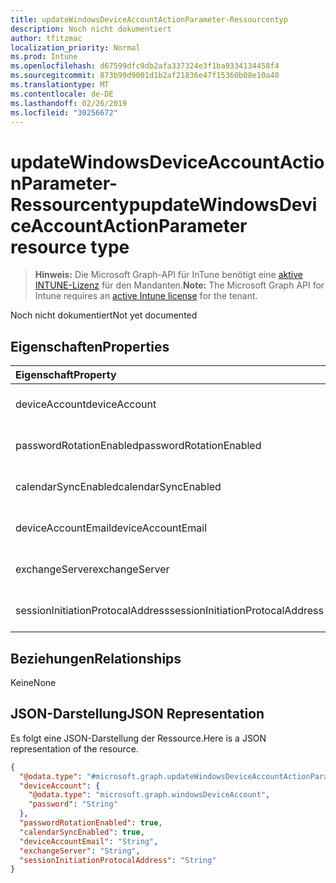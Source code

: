 ```yaml
---
title: updateWindowsDeviceAccountActionParameter-Ressourcentyp
description: Noch nicht dokumentiert
author: tfitzmac
localization_priority: Normal
ms.prod: Intune
ms.openlocfilehash: d67599dfc9db2afa337324e3f1ba9334134458f4
ms.sourcegitcommit: 873b99d9001d1b2af21836e47f15360b08e10a40
ms.translationtype: MT
ms.contentlocale: de-DE
ms.lasthandoff: 02/26/2019
ms.locfileid: "30256672"
---
```

# <a name="updatewindowsdeviceaccountactionparameter-resource-type"></a><span data-ttu-id="9d705-103">updateWindowsDeviceAccountActionParameter-Ressourcentyp</span><span class="sxs-lookup"><span data-stu-id="9d705-103">updateWindowsDeviceAccountActionParameter resource type</span></span>

> <span data-ttu-id="9d705-104">**Hinweis:** Die Microsoft Graph-API für InTune benötigt eine [aktive INTUNE-Lizenz](https://go.microsoft.com/fwlink/?linkid=839381) für den Mandanten.</span><span class="sxs-lookup"><span data-stu-id="9d705-104">**Note:** The Microsoft Graph API for Intune requires an [active Intune license](https://go.microsoft.com/fwlink/?linkid=839381) for the tenant.</span></span>

<span data-ttu-id="9d705-105">Noch nicht dokumentiert</span><span class="sxs-lookup"><span data-stu-id="9d705-105">Not yet documented</span></span>

## <a name="properties"></a><span data-ttu-id="9d705-106">Eigenschaften</span><span class="sxs-lookup"><span data-stu-id="9d705-106">Properties</span></span>
|<span data-ttu-id="9d705-107">Eigenschaft</span><span class="sxs-lookup"><span data-stu-id="9d705-107">Property</span></span>|<span data-ttu-id="9d705-108">Typ</span><span class="sxs-lookup"><span data-stu-id="9d705-108">Type</span></span>|<span data-ttu-id="9d705-109">Beschreibung</span><span class="sxs-lookup"><span data-stu-id="9d705-109">Description</span></span>|
|:---|:---|:---|
|<span data-ttu-id="9d705-110">deviceAccount</span><span class="sxs-lookup"><span data-stu-id="9d705-110">deviceAccount</span></span>|[<span data-ttu-id="9d705-111">windowsDeviceAccount</span><span class="sxs-lookup"><span data-stu-id="9d705-111">windowsDeviceAccount</span></span>](../resources/intune-devices-windowsdeviceaccount.md)|<span data-ttu-id="9d705-112">Noch nicht dokumentiert</span><span class="sxs-lookup"><span data-stu-id="9d705-112">Not yet documented</span></span>|
|<span data-ttu-id="9d705-113">passwordRotationEnabled</span><span class="sxs-lookup"><span data-stu-id="9d705-113">passwordRotationEnabled</span></span>|<span data-ttu-id="9d705-114">Boolean</span><span class="sxs-lookup"><span data-stu-id="9d705-114">Boolean</span></span>|<span data-ttu-id="9d705-115">Noch nicht dokumentiert</span><span class="sxs-lookup"><span data-stu-id="9d705-115">Not yet documented</span></span>|
|<span data-ttu-id="9d705-116">calendarSyncEnabled</span><span class="sxs-lookup"><span data-stu-id="9d705-116">calendarSyncEnabled</span></span>|<span data-ttu-id="9d705-117">Boolescher Wert</span><span class="sxs-lookup"><span data-stu-id="9d705-117">Boolean</span></span>|<span data-ttu-id="9d705-118">Noch nicht dokumentiert</span><span class="sxs-lookup"><span data-stu-id="9d705-118">Not yet documented</span></span>|
|<span data-ttu-id="9d705-119">deviceAccountEmail</span><span class="sxs-lookup"><span data-stu-id="9d705-119">deviceAccountEmail</span></span>|<span data-ttu-id="9d705-120">Zeichenfolge</span><span class="sxs-lookup"><span data-stu-id="9d705-120">String</span></span>|<span data-ttu-id="9d705-121">Noch nicht dokumentiert</span><span class="sxs-lookup"><span data-stu-id="9d705-121">Not yet documented</span></span>|
|<span data-ttu-id="9d705-122">exchangeServer</span><span class="sxs-lookup"><span data-stu-id="9d705-122">exchangeServer</span></span>|<span data-ttu-id="9d705-123">Zeichenfolge</span><span class="sxs-lookup"><span data-stu-id="9d705-123">String</span></span>|<span data-ttu-id="9d705-124">Noch nicht dokumentiert.</span><span class="sxs-lookup"><span data-stu-id="9d705-124">Not yet documented</span></span>|
|<span data-ttu-id="9d705-125">sessionInitiationProtocalAddress</span><span class="sxs-lookup"><span data-stu-id="9d705-125">sessionInitiationProtocalAddress</span></span>|<span data-ttu-id="9d705-126">Zeichenfolge</span><span class="sxs-lookup"><span data-stu-id="9d705-126">String</span></span>|<span data-ttu-id="9d705-127">Noch nicht dokumentiert</span><span class="sxs-lookup"><span data-stu-id="9d705-127">Not yet documented</span></span>|

## <a name="relationships"></a><span data-ttu-id="9d705-128">Beziehungen</span><span class="sxs-lookup"><span data-stu-id="9d705-128">Relationships</span></span>
<span data-ttu-id="9d705-129">Keine</span><span class="sxs-lookup"><span data-stu-id="9d705-129">None</span></span>

## <a name="json-representation"></a><span data-ttu-id="9d705-130">JSON-Darstellung</span><span class="sxs-lookup"><span data-stu-id="9d705-130">JSON Representation</span></span>
<span data-ttu-id="9d705-131">Es folgt eine JSON-Darstellung der Ressource.</span><span class="sxs-lookup"><span data-stu-id="9d705-131">Here is a JSON representation of the resource.</span></span>
<!-- {
  "blockType": "resource",
  "@odata.type": "microsoft.graph.updateWindowsDeviceAccountActionParameter"
}
-->
``` json
{
  "@odata.type": "#microsoft.graph.updateWindowsDeviceAccountActionParameter",
  "deviceAccount": {
    "@odata.type": "microsoft.graph.windowsDeviceAccount",
    "password": "String"
  },
  "passwordRotationEnabled": true,
  "calendarSyncEnabled": true,
  "deviceAccountEmail": "String",
  "exchangeServer": "String",
  "sessionInitiationProtocalAddress": "String"
}
```



